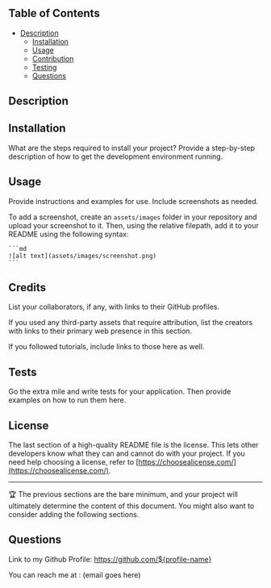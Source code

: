 # <Your-Project-Title>

## Table of Contents

- [Description](#project-description)
  - [Installation](#installation)
  - [Usage](#usage)
  - [Contribution](#contribution)
  - [Testing](#testing)
  - [Questions](#questions)

## Description

<!-- Provide the description variable ${description} -->

## Installation

What are the steps required to install your project? Provide a step-by-step description of how to get the development environment running.

<!-- Provide the  installation variable ${installation} -->

## Usage

<!-- Provide the  usage variable ${usage} -->

Provide instructions and examples for use. Include screenshots as needed.

To add a screenshot, create an `assets/images` folder in your repository and upload your screenshot to it. Then, using the relative filepath, add it to your README using the following syntax:

    ```md
    ![alt text](assets/images/screenshot.png)
    ```

## Credits

List your collaborators, if any, with links to their GitHub profiles.

If you used any third-party assets that require attribution, list the creators with links to their primary web presence in this section.

If you followed tutorials, include links to those here as well.

## Tests

Go the extra mile and write tests for your application. Then provide examples on how to run them here.

## License

The last section of a high-quality README file is the license. This lets other developers know what they can and cannot do with your project. If you need help choosing a license, refer to [https://choosealicense.com/](https://choosealicense.com/).

---

🏆 The previous sections are the bare minimum, and your project will ultimately determine the content of this document. You might also want to consider adding the following sections.

## Questions

Link to my Github Profile: https://github.com/${profile-name}

You can reach me at : (email goes here)
